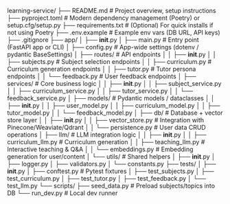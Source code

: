 learning-service/
├── README.md                  # Project overview, setup instructions
├── pyproject.toml             # Modern dependency management (Poetry) or setup.cfg/setup.py
├── requirements.txt           # (Optional) For quick installs if not using Poetry
├── .env.example               # Example env vars (DB URL, API keys)
├── .gitignore
├── app/
│   ├── __init__.py
│   ├── main.py                # Entry point (FastAPI app or CLI)
│   ├── config.py              # App-wide settings (dotenv / pydantic BaseSettings)
│   ├── routes/                # API endpoints
│   │   ├── __init__.py
│   │   ├── subjects.py        # Subject selection endpoints
│   │   ├── curriculum.py      # Curriculum generation endpoints
│   │   ├── tutor.py           # Tutor persona endpoints
│   │   └── feedback.py        # User feedback endpoints
│   ├── services/              # Core business logic
│   │   ├── __init__.py
│   │   ├── subject_service.py
│   │   ├── curriculum_service.py
│   │   ├── tutor_service.py
│   │   └── feedback_service.py
│   ├── models/                # Pydantic models / dataclasses
│   │   ├── __init__.py
│   │   ├── user_model.py
│   │   ├── curriculum_model.py
│   │   ├── tutor_model.py
│   │   └── feedback_model.py
│   ├── db/                    # Database + vector store layer
│   │   ├── __init__.py
│   │   ├── vector_store.py    # Integration with Pinecone/Weaviate/Qdrant
│   │   └── persistence.py     # User data CRUD operations
│   ├── llm/                   # LLM integration logic
│   │   ├── __init__.py
│   │   ├── curriculum_llm.py  # Curriculum generation
│   │   ├── teaching_llm.py    # Interactive teaching & Q&A
│   │   └── embeddings.py      # Embedding generation for user/content
│   └── utils/                 # Shared helpers
│       ├── __init__.py
│       ├── logger.py
│       ├── validators.py
│       └── constants.py
├── tests/
│   ├── __init__.py
│   ├── conftest.py            # Pytest fixtures
│   ├── test_subjects.py
│   ├── test_curriculum.py
│   ├── test_tutor.py
│   ├── test_feedback.py
│   └── test_llm.py
└── scripts/
    ├── seed_data.py           # Preload subjects/topics into DB
    └── run_dev.py             # Local dev runner
